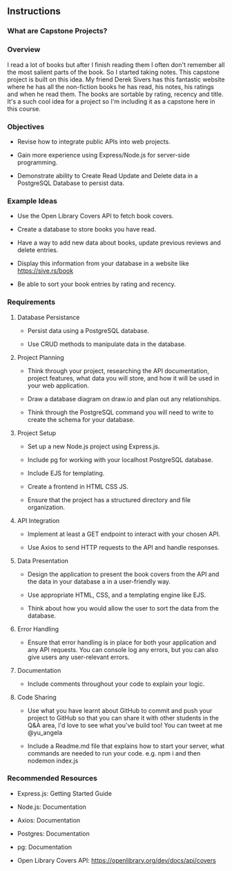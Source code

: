 ## Instructions
### What are Capstone Projects?

### Overview
I read a lot of books but after I finish reading them I often don't remember all the most salient parts of the book. So I started taking notes. This capstone project is built on this idea. My friend Derek Sivers has this fantastic website where he has all the non-fiction books he has read, his notes, his ratings and when he read them. The books are sortable by rating, recency and title. It's a such cool idea for a project so I'm including it as a capstone here in this course.

### Objectives
* Revise how to integrate public APIs into web projects.

* Gain more experience using Express/Node.js for server-side programming.

* Demonstrate ability to Create Read Update and Delete data in a PostgreSQL Database to persist data.

### Example Ideas
* Use the Open Library Covers API to fetch book covers.

* Create a database to store books you have read.

* Have a way to add new data about books, update previous reviews and delete entries.

* Display this information from your database in a website like https://sive.rs/book

* Be able to sort your book entries by rating and recency.

### Requirements

1. Database Persistance

    * Persist data using a PostgreSQL database.

    * Use CRUD methods to manipulate data in the database.

2. Project Planning

    * Think through your project, researching the API documentation, project features, what data you will store, and how it will be used in your web application.

    * Draw a database diagram on draw.io and plan out any relationships.

    * Think through the PostgreSQL command you will need to write to create the schema for your database.

3. Project Setup
    * Set up a new Node.js project using Express.js.

    * Include pg for working with your localhost PostgreSQL database.

    * Include EJS for templating.

    * Create a frontend in HTML CSS JS.

    * Ensure that the project has a structured directory and file organization.

4. API Integration

    * Implement at least a GET endpoint to interact with your chosen API.

    * Use Axios to send HTTP requests to the API and handle responses.

5. Data Presentation

    * Design the application to present the book covers from the API and the data in your database a in a user-friendly way.

    * Use appropriate HTML, CSS, and a templating engine like EJS.

    * Think about how you would allow the user to sort the data from the database.

6. Error Handling

    * Ensure that error handling is in place for both your application and any API requests. You can console log any errors, but you can also give users any user-relevant errors.

7. Documentation

    * Include comments throughout your code to explain your logic.

8. Code Sharing

    * Use what you have learnt about GitHub to commit and push your project to GitHub so that you can share it with other students in the Q&A area, I'd love to see what you've build too! You can tweet at me @yu_angela

    * Include a Readme.md file that explains how to start your server, what commands are needed to run your code. e.g. npm i  and then nodemon index.js

### Recommended Resources

* Express.js: Getting Started Guide

* Node.js: Documentation

* Axios: Documentation

* Postgres: Documentation

* pg: Documentation

* Open Library Covers API:  https://openlibrary.org/dev/docs/api/covers